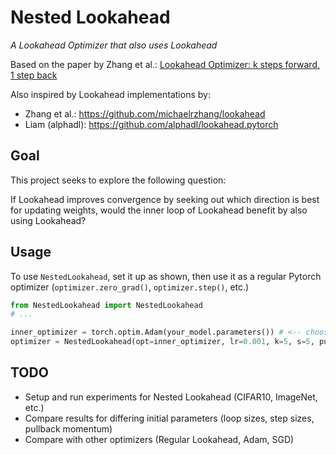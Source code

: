 # Nested Lookahead

*A Lookahead Optimizer that also uses Lookahead*

Based on the paper by Zhang et al.: [Lookahead Optimizer: k steps forward, 1 step back](https://arxiv.org/abs/1907.08610)

Also inspired by Lookahead implementations by:
- Zhang et al.:   https://github.com/michaelrzhang/lookahead
- Liam (alphadl): https://github.com/alphadl/lookahead.pytorch


Goal
------

This project seeks to explore the following question:

If Lookahead improves convergence by seeking out which direction is best for updating weights, would the inner loop of Lookahead benefit by also using Lookahead?


Usage
------
To use `NestedLookahead`, set it up as shown, then use it as a regular Pytorch optimizer (`optimizer.zero_grad()`, `optimizer.step()`, etc.)
```python
from NestedLookahead import NestedLookahead
# ...

inner_optimizer = torch.optim.Adam(your_model.parameters()) # <-- choose any Pytorch optimizer
optimizer = NestedLookahead(opt=inner_optimizer, lr=0.001, k=5, s=5, pullback='pullback')
```


TODO
------
- Setup and run experiments for Nested Lookahead (CIFAR10, ImageNet, etc.)
- Compare results for differing initial parameters (loop sizes, step sizes, pullback momentum)
- Compare with other optimizers (Regular Lookahead, Adam, SGD)
